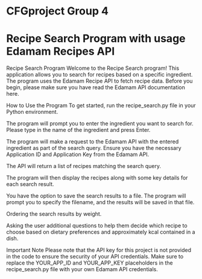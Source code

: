 # CFGproject Group 4 
# Recipe Search Program with usage Edamam Recipes API

Recipe Search Program
Welcome to the Recipe Search program! This application allows you to search for recipes based on a specific ingredient. The program uses the Edamam Recipe API to fetch recipe data. Before you begin, please make sure you have read the Edamam API documentation here.

How to Use the Program
To get started, run the recipe_search.py file in your Python environment.

The program will prompt you to enter the ingredient you want to search for. Please type in the name of the ingredient and press Enter.

The program will make a request to the Edamam API with the entered ingredient as part of the search query. Ensure you have the necessary Application ID and Application Key from the Edamam API.

The API will return a list of recipes matching the search query.

The program will then display the recipes along with some key details for each search result.

You have the option to save the search results to a file. The program will prompt you to specify the filename, and the results will be saved in that file.

Ordering the search results by weight.

Asking the user additional questions to help them decide which recipe to choose based on dietary preferences and approximately kcal contained in a dish.

Important Note
Please note that the API key for this project is not provided in the code to ensure the security of your API credentials. Make sure to replace the YOUR_APP_ID and YOUR_APP_KEY placeholders in the recipe_search.py file with your own Edamam API credentials.


